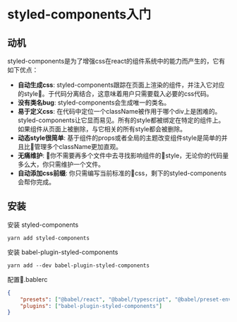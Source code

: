 # styled-components入门

## 动机

styled-components是为了增强css在react的组件系统中的能力而产生的，它有如下优点：

- **自动生成css**: styled-components跟踪在页面上渲染的组件，并注入它对应的style。于代码分离结合，这意味着用户只需要载入必要的css代码。
- **没有类名bug**: styled-components会生成唯一的类名。
- **易于定义css**: 在代码中定位一个className被作用于哪个div上是困难的。styled-components让它显而易见。所有的style都被绑定在特定的组件上。如果组件从页面上被删除，与它相关的所有style都会被删除。
- **动态style很简单**: 基于组件的props或者全局的主题改变组件style是简单的并且比管理多个className更加直观。
- **无痛维护**: 你不需要再多个文件中去寻找影响组件的style，无论你的代码量多么大，你只需维护一个文件。
- **自动添加css前缀**: 你只需编写当前标准的css，剩下的styled-components会帮你完成。

## 安装

安装 styled-components

```shell
yarn add styled-components
```

安装 babel-plugin-styled-components

```shell
yarn add --dev babel-plugin-styled-components
```

配置.bablerc
```json
{
    "presets": ["@babel/react", "@babel/typescript", "@babel/preset-env"],
    "plugins": ["babel-plugin-styled-components"]
}
```
